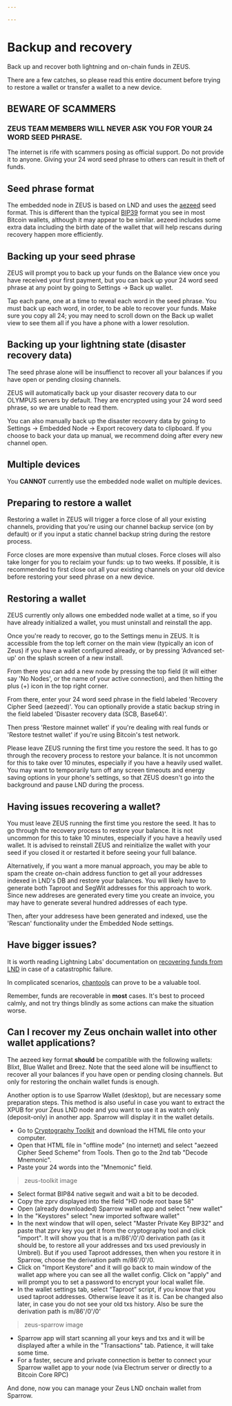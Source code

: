 ```yaml
---

---
```


# Backup and recovery

Back up and recover both lightning and on-chain funds in ZEUS.

There are a few catches, so please read this entire document before trying to restore a wallet or transfer a wallet to a new device.

## BEWARE OF SCAMMERS

### **ZEUS TEAM MEMBERS WILL NEVER ASK YOU FOR YOUR 24 WORD SEED PHRASE**. 

The internet is rife with scammers posing as official support. Do not provide it to anyone. Giving your 24 word seed phrase to others can result in theft of funds.

## Seed phrase format

The embedded node in ZEUS is based on LND and uses the <a href="https://github.com/lightningnetwork/lnd/blob/master/aezeed/README.md">aezeed</a> seed format. This is different than the typical <a href="https://github.com/bitcoin/bips/blob/master/bip-0039.mediawiki">BIP39</a> format you see in most Bitcoin wallets, although it may appear to be similar. aezeed includes some extra data including the birth date of the wallet that will help rescans during recovery happen more efficiently.

## Backing up your seed phrase

ZEUS will prompt you to back up your funds on the Balance view once you have received your first payment, but you can back up your 24 word seed phrase at any point by going to Settings -> Back up wallet.

Tap each pane, one at a time to reveal each word in the seed phrase. You must back up each word, in order, to be able to recover your funds. Make sure you copy all 24; you may need to scroll down on the Back up wallet view to see them all if you have a phone with a lower resolution.

## Backing up your lightning state (disaster recovery data)

The seed phrase alone will be insuffienct to recover all your balances if you have open or pending closing channels.

ZEUS will automatically back up your disaster recovery data to our OLYMPUS servers by default. They are encrypted using your 24 word seed phrase, so we are unable to read them.

You can also manually back up the disaster recovery data by going to Settings -> Embedded Node -> Export recovery data to clipboard. If you choose to back your data up manual, we recommend doing after every new channel open.

## Multiple devices

You <b>CANNOT</b> currently use the embedded node wallet on multiple devices. 

## Preparing to restore a wallet

Restoring a wallet in ZEUS will trigger a force close of all your existing channels, providing that you're using our channel backup service (on by default) or if you input a static channel backup string during the restore process.

Force closes are more expensive than mutual closes. Force closes will also take longer for you to reclaim your funds: up to two weeks. If possible, it is recommended to first close out all your existing channels on your old device before restoring your seed phrase on a new device.

## Restoring a wallet

ZEUS currently only allows one embedded node wallet at a time, so if you have already initialized a wallet, you must uninstall and reinstall the app.

Once you're ready to recover, go to the Settings menu in ZEUS. It is accessible from the top left corner on the main view (typically an icon of Zeus) if you have a wallet configured already, or by pressing 'Advanced set-up' on the splash screen of a new install.

From there you can add a new node by pressing the top field (it will either say 'No Nodes', or the name of your active connection), and then hitting the plus (+) icon in the top right corner.

From there, enter your 24 word seed phrase in the field labeled 'Recovery Cipher Seed (aezeed)'. You can optionally provide a static backup string in the field labeled 'Disaster recovery data (SCB, Base64)'.

Then press 'Restore mainnet wallet' if you're dealing with real funds or 'Restore testnet wallet' if you're using Bitcoin's test network.

Please leave ZEUS running the first time you restore the seed. It has to go through the recovery process to restore your balance. It is not uncommon for this to take over 10 minutes, especially if you have a heavily used wallet. You may want to temporarily turn off any screen timeouts and energy saving options in your phone's settings, so that ZEUS doesn't go into the background and pause LND during the process.

## Having issues recovering a wallet?

You must leave ZEUS running the first time you restore the seed. It has to go through the recovery process to restore your balance. It is not uncommon for this to take 10 minutes, especially if you have a heavily used wallet. It is advised to reinstall ZEUS and reinitialize the wallet with your seed if you closed it or restarted it before seeing your full balance.

Alternatively, if you want a more manual approach, you may be able to spam the create on-chain address function to get all your addresses indexed in LND's DB and restore your balances. You will likely have to generate both Taproot and SegWit addresses for this approach to work. Since new addreses are generated every time you create an invoice, you may have to generate several hundred addresses of each type.

Then, after your addresess have been generated and indexed, use the 'Rescan' functionality under the Embedded Node settings.

## Have bigger issues?

It is worth reading Lightning Labs' documentation on <a href="https://docs.lightning.engineering/lightning-network-tools/lnd/disaster-recovery">recovering funds from LND</a> in case of a catastrophic failure.

In complicated scenarios, <a href="https://github.com/lightninglabs/chantools">chantools</a> can prove to be a valuable tool.

Remember, funds are recoverable in **most** cases. It's best to proceed calmly, and not try things blindly as some actions can make the situation worse.

## Can I recover my Zeus onchain wallet into other wallet applications?

The aezeed key format **should** be compatible with the following wallets: Blixt, Blue Wallet and Breez. Note that the seed alone will be insuffienct to recover all your balances if you have open or pending closing channels. But only for restoring the onchain wallet funds is enough.

Another option is to use Sparrow Wallet (desktop), but are necessary some preparation steps. This method is also useful in case you want to extract the XPUB for your Zeus LND node and you want to use it as watch only (deposit-only) in another app. Sparrow will display it in the wallet details.

- Go to <a href="https://guggero.github.io/cryptography-toolkit/#!/aezeed">Cryptography Toolkit</a> and download the HTML file onto your computer.
- Open that HTML file in "offline mode" (no internet) and select "aezeed Cipher Seed Scheme" from Tools. Then go to the 2nd tab "Decode Mnemonic".
- Paste your 24 words into the "Mnemonic" field.

> zeus-toolkit image

- Select format BIP84 native segwit and wait a bit to be decoded.
- Copy the zprv displayed into the field "HD node root base 58"
- Open (already downloaded) Sparrow wallet app and select "new wallet"
- In the "Keystores" select "new imported software wallet"
- In the next window that will open, select "Master Private Key BIP32" and paste that zprv key you get it from the cryptography tool and click "import". It will show you that is a m/86'/0'/0 derivation path (as it should be, to restore all your addresses and txs used previously in Umbrel). But if you used Taproot addresses, then when you restore it in Sparrow, choose the derivation path m/86'/0'/0.
- Click on "Import Keystore" and it will go back to main window of the wallet app where you can see all the wallet config. Click on "apply" and will prompt you to set a password to encrypt your local wallet file.
- In the wallet settings tab, select “Taproot” script, if you know that you used taproot addresses. Otherwise leave it as it is. Can be changed also later, in case you do not see your old txs history. Also be sure the derivation path is m/86'/0'/0'

> zeus-sparrow image

- Sparrow app will start scanning all your keys and txs and it will be displayed after a while in the "Transactions" tab. Patience, it will take some time.
- For a faster, secure and private connection is better to connect your Sparrow wallet app to your node (via Electrum server or directly to a Bitcoin Core RPC)

And done, now you can manage your Zeus LND onchain wallet from Sparrow.
